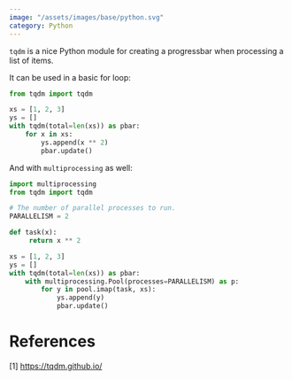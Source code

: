 ```yaml
---
image: "/assets/images/base/python.svg"
category: Python
---
```


`tqdm` is a nice Python module for creating a progressbar when processing a list of items.<!--more-->

It can be used in a basic for loop:

```python
from tqdm import tqdm

xs = [1, 2, 3]
ys = []
with tqdm(total=len(xs)) as pbar:
    for x in xs:
        ys.append(x ** 2)
        pbar.update()
```

And with `multiprocessing` as well:

```python
import multiprocessing
from tqdm import tqdm

# The number of parallel processes to run.
PARALLELISM = 2

def task(x):
     return x ** 2

xs = [1, 2, 3]
ys = []
with tqdm(total=len(xs)) as pbar:
    with multiprocessing.Pool(processes=PARALLELISM) as p:
        for y in pool.imap(task, xs):
            ys.append(y)
            pbar.update()
```

# References

[1] https://tqdm.github.io/
